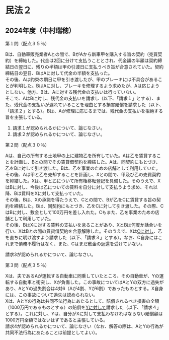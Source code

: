 # 民法２

## 2024年度（中村瑞穂）

第１問（配点３５％）

Bは、自動車販売業者Aとの間で、BがAから新車甲を購入する旨の契約（売買契約）を締結した。代金は2回に分けて支払うこととされ、代金額の半額は契約締結日の翌日に、残りの半額は甲の引渡日に支払うべき旨が合意されていた。契約締結日の翌日、BはAに対して代金の半額を支払った。  
その後、Aは約束の期日に甲を引き渡したが、甲のブレーキには不具合があることが判明した。BはAに対し、ブレーキを修理するよう求めたが、Aは応じようとしない。他方、Bは、Aに対する残代金の支払いは行っていない。  
そこで、AはBに対し、残代金の支払いを請求し（以下、「請求１」とする）、また、残代金の支払いが遅れていることを理由とする損害賠償を請求した（以下、「請求２」とする）。Bは、Aが修理に応じるまでは、残代金の支払いを拒絶する旨を主張している。

1. 請求１が認められるかについて、論じなさい。
2. 請求２が認められるかについて、論じなさい。

第２問（配点３０％）

Aは、自己の所有する土地甲の上に建物乙を所有していた。Aは乙を賃貸することを計画し、Bとの間でその賃貸借契約を締結した。Aは、同契約にもとづき、乙をBに対して引き渡した。Bは、乙を事業のための店舗として利用していた。  
その後、Aは甲と乙を売却することを計画し、Xとの間で、甲及び乙の売買契約を締結した。Xは、甲と乙について所有権移転登記を具備した。そのうえで、XはBに対し、今後は乙についての賃料を自分に対して支払うよう求め、それ以降、Bは賃料をXに対して支払っていた。  
その後、Bは、Xの承諾を得たうえで、Cとの間で、Bが乙をCに賃貸する旨の契約を締結した。Bは、同契約にもとづき、乙をCに対して引き渡した。その際、CはBに対し、敷金として100万円を差し入れた。Cもまた、乙を事業のための店舗として利用していた。  
その後、BはXに対する賃料の支払いを怠ることがあり、XとBは何度か話合いを行い、XはBとの間の賃貸借契約を合意解除した。そのうえで、Xは<u>Cに対し</u>、乙を直ちに明け渡すよう請求した（以下、「請求３」とする）。なお、C自身にはこれまで債務不履行はなく、また、Cはまだ敷金の返還を受けていない。

請求3が認められるかについて、論じなさい。


第３問（配点３５％）

Xは、夫であるAが運転する自動車に同乗していたところ、その自動車が、Yの運転する自動車と衝突し、Xが負傷した。この事故についてはAとYの双方に過失があり、AとYの過失割合は4対6（Aが4割、Yが6割）であったものとする。X自身には、この事故について過失は認められない。  
Xは、AとYの行為は共同不法行為にあたるとして、賠償されるべき損害の全額（1000万円であるものとする）の賠償を<u>Yに対して</u>請求した（以下、「請求４」とする）。これに対し、Yは、自分がXに対して支払わなければならない賠償額は1000万円全額ではないはずであると主張している。  
請求4が認められるかについて、論じなさい（なお、解答の際は、AとYの行為が共同不法行為にあたることは前提としてよい）。
